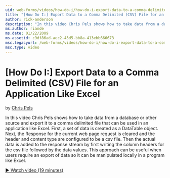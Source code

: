 ```yaml
---
uid: web-forms/videos/how-do-i/how-do-i-export-data-to-a-comma-delimited-csv-file-for-an-application-like-excel
title: "[How Do I:] Export Data to a Comma Delimited (CSV) File for an Application Like Excel | Microsoft Docs"
author: rick-anderson
description: "In this video Chris Pels shows how to take data from a database or other source and export it to a comma delimited file that can be used in an application li..."
ms.author: riande
ms.date: 01/22/2009
ms.assetid: c9df86ad-aec2-43d5-bb8a-413ebb666673
msc.legacyurl: /web-forms/videos/how-do-i/how-do-i-export-data-to-a-comma-delimited-csv-file-for-an-application-like-excel
msc.type: video
---
```

[How Do I:] Export Data to a Comma Delimited (CSV) File for an Application Like Excel
====================
by [Chris Pels](https://twitter.com/chrispels)

In this video Chris Pels shows how to take data from a database or other source and export it to a comma delimited file that can be used in an application like Excel. First, a set of data is created as a DataTable object. Next, the Response for the current web page request is cleared and the header and content type are configured to be a csv file. Then the actual data is added to the response stream by first writing the column headers for the csv file followed by the data values. This approach can be useful when users require an export of data so it can be manipulated locally in a program like Excel.

[&#9654; Watch video (19 minutes)](https://channel9.msdn.com/Blogs/ASP-NET-Site-Videos/how-do-i-export-data-to-a-comma-delimited-csv-file-for-an-application-like-excel)

